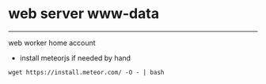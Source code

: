 # web server www-data
------------
web worker home account
- install meteorjs if needed by hand
```
wget https://install.meteor.com/ -O - | bash
```
